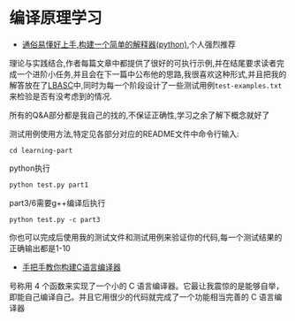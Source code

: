 # 编译原理学习

- [通俗易懂好上手,构建一个简单的解释器(python)](https://ruslanspivak.com/lsbasi-part1/),个人强烈推荐

理论与实践结合,作者每篇文章中都提供了很好的可执行示例,并在结尾要求读者完成一个进阶小任务,并且会在下一篇中公布他的思路,我很喜欢这种形式,并且把我的解答放在了[LBASC](LBASC)中,同时为每一个阶段设计了一些测试用例`test-examples.txt`来检验是否有没考虑到的情况.

所有的Q&A部分都是我自己的找的,不保证正确性,学习之余了解下概念就好了

测试用例使用方法,特定见各部分对应的README文件中命令行输入:

```shell
cd learning-part
```

python执行

```python
python test.py part1
```

part3/6需要g++编译后执行

```shell
python test.py -c part3
```

你也可以完成后使用我的测试文件和测试用例来验证你的代码,每一个测试结果的正确输出都是1-10

- [手把手教你构建C语言编译器](https://lotabout.me/2015/write-a-C-interpreter-0/)

号称用 4 个函数来实现了一个小的 C 语言编译器。它最让我震惊的是能够自举，即能自己编译自己。并且它用很少的代码就完成了一个功能相当完善的 C 语言编译器
